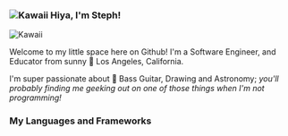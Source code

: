 ### ![Kawaii](https://i78.photobucket.com/albums/j107/Nienna_weeper/Pixels/Music/thc38fb012.gif) Hiya, I'm Steph! 

![Kawaii](https://64.media.tumblr.com/tumblr_mab11hFMGa1roozkr.gif) 

Welcome to my little space here on Github!
I'm a Software Engineer, and Educator from sunny 🌇 Los Angeles, California.

I'm super passionate about 💜 Bass Guitar, Drawing and Astronomy; _you'll probably finding me geeking out on one of those things when I'm not programming!_

### My Languages and Frameworks
<!--
**smarchante1/smarchante1** is a ✨ _special_ ✨ repository because its `README.md` (this file) appears on your GitHub profile.

Here are some ideas to get you started:

- 🔭 I’m currently working on ...
- 🌱 I’m currently learning ...
- 👯 I’m looking to collaborate on ...
- 🤔 I’m looking for help with ...
- 💬 Ask me about ...
- 📫 How to reach me: ...
- 😄 Pronouns: ...
- ⚡ Fun fact: ...
-->
